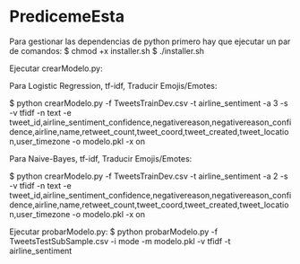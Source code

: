 # PredicemeEsta
Para gestionar las dependencias de python primero hay que ejecutar un par de comandos:
$ chmod +x installer.sh
$ ./installer.sh

Ejecutar crearModelo.py:

Para Logistic Regression, tf-idf, Traducir Emojis/Emotes:

$ python crearModelo.py -f TweetsTrainDev.csv -t airline_sentiment -a 3 -s -v tfidf -n text -e tweet_id,airline_sentiment_confidence,negativereason,negativereason_confidence,airline,name,retweet_count,tweet_coord,tweet_created,tweet_location,user_timezone -o modelo.pkl -x on

Para Naive-Bayes, tf-idf, Traducir Emojis/Emotes:

$ python crearModelo.py -f TweetsTrainDev.csv -t airline_sentiment -a 2 -s -v tfidf -n text -e tweet_id,airline_sentiment_confidence,negativereason,negativereason_confidence,airline,name,retweet_count,tweet_coord,tweet_created,tweet_location,user_timezone -o modelo.pkl -x on

Ejecutar probarModelo.py:
$ python probarModelo.py -f TweetsTestSubSample.csv -i mode -m modelo.pkl -v tfidf -t airline_sentiment
